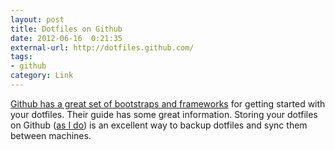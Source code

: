 ```yaml
---
layout: post
title: Dotfiles on Github
date: 2012-06-16  0:21:35
external-url: http://dotfiles.github.com/
tags:
- github
category: Link
---
```


[Github has a great set of bootstraps and frameworks](http://dotfiles.github.com/) for getting started with your dotfiles. Their guide has some great information. Storing your dotfiles on Github ([as I do](https://github.com/hepplerj/dotfiles)) is an excellent way to backup dotfiles and sync them between machines.
